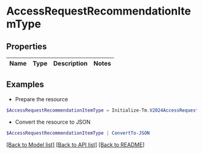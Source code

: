 # AccessRequestRecommendationItemType
## Properties

Name | Type | Description | Notes
------------ | ------------- | ------------- | -------------

## Examples

- Prepare the resource
```powershell
$AccessRequestRecommendationItemType = Initialize-Tm.V2024AccessRequestRecommendationItemType 
```

- Convert the resource to JSON
```powershell
$AccessRequestRecommendationItemType | ConvertTo-JSON
```

[[Back to Model list]](../README.md#documentation-for-models) [[Back to API list]](../README.md#documentation-for-api-endpoints) [[Back to README]](../README.md)

